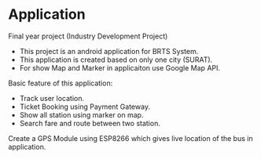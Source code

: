 # Application
Final year project (Industry Development Project)

- This project is an android application for BRTS System.
- This application is created based on only one city (SURAT).
- For show Map and Marker in applicaiton use Google Map API.

Basic feature of this application:
- Track user location.
- Ticket Booking using Payment Gateway.
- Show all station using marker on map.
- Search fare and route between two station.

Create a GPS Module using ESP8266 which gives live location of the bus in application.
